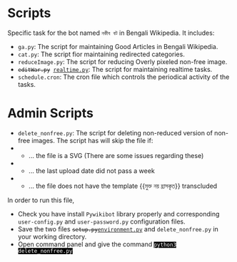 # Scripts
Specific task for the bot named <code>নকীব বট</code> in Bengali Wikipedia. It includes:
* <code>ga.py</code>: The script for maintaining Good Articles in Bengali Wikipedia.
* <code>cat.py</code>: The script fior maintaining redirected categories.
* <code>reduceImage.py</code>: The script for reducing Overly pixeled non-free image.
* <code><del>editWar.py</del> <ins>realtime.py</ins></code>: The script for maintaining realtime tasks.
* <code>schedule.cron</code>: The cron file which controls the periodical activity of the tasks.
# Admin Scripts
* <code>delete_nonfree.py</code>: The script for deleting non-reduced version of non-free images. The script has will skip the file if:
* * ... the file is a SVG (There are some issues regarding these)
* * ... the last upload date did not pass a week
* * ... the file does not have the template {{মুক্ত নয় হ্রাসকৃত}} transcluded

In order to run this file,
* Check you have install <code>Pywikibot</code> library properly and corresponding <code>user-config.py</code> and <code>user-password.py</code> configuration files. 
* Save the two files <code><del>setup.py</del><ins>environment.py</ins></code> and <code>delete_nonfree.py</code> in your working directory.
* Open command panel and give the command <code style="background:black;color:white">python3 delete_nonfree.py</code>

